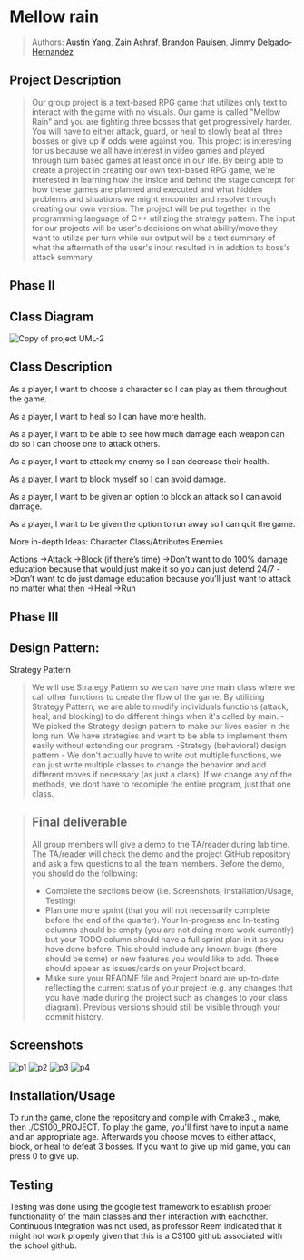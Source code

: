 # Mellow rain
 > Authors: [Austin Yang](https://github.com/Toona114),
 >          [Zain Ashraf](https://github.com/zain-ashraf),
 >          [Brandon Paulsen](https://github.com/Poly1581),
 >          [Jimmy Delgado-Hernandez](https://github.com/Maker424)

## Project Description
 > Our group project is a text-based RPG game that utilizes only text to interact with the game with no visuals. Our game is called "Mellow Rain" and you are fighting three bosses that get progressively harder. You will have to either attack, guard, or heal to slowly beat all three bosses or give up if odds were against you.
This project is interesting for us because we all have interest in video games and played through turn based games at least once in our life. By being able to create a project in creating our own text-based RPG game, we're interested in learning how the inside and behind the stage concept for how these games are planned and executed and what hidden problems and situations we might encounter and resolve through creating our own version.
 > The project will be put together in the programming language of C++ utilizing the strategy pattern.
 > The input for our projects will be user's decisions on what ability/move they want to utilize per turn while our output will be a text summary of what the aftermath of the user's input resulted in in addtion to boss's attack summary.

 ## Phase II
## Class Diagram
![Copy of project UML-2](https://user-images.githubusercontent.com/66814336/171773256-10761952-e149-49f7-b54c-74179aa5bc32.png)




## Class Description
As a player, I want to choose a character so I can play as them throughout the game.

As a player, I want to heal so I can have more health.

As a player, I want to be able to see how much damage each weapon can do so I can choose one to attack others.

As a player, I want to attack my enemy so I can decrease their health.

As a player, I want to block myself so I can avoid damage.

As a player, I want to be given an option to block an attack so I can avoid damage.

As a player, I want to be given the option to run away so I can quit the game.

More in-depth
Ideas:
Character
Class/Attributes
Enemies

Actions
->Attack
->Block (if there’s time)
				->Don’t want to do 100% damage education because that would just make it so you can just defend 24/7
				->Don’t want to do just damage education because you’ll just want to attack no matter what then
->Heal
->Run



 ## Phase III
 ## Design Pattern: 
Strategy Pattern
>We will use Strategy Pattern so we can have one main class where we call other functions to create the flow of the game. By utilizing Strategy Pattern, we are able to modify individuals functions (attack, heal, and blocking) to do different things when it's called by main.
-We picked the Strategy design pattern to make our lives easier in the long run. We have strategies and want to be able to implement them easily without extending our program.
 -Strategy (behavioral) design pattern - We don't actually have to write out multiple functions, we can just write multiple classes to change the behavior and add different moves if necessary (as just a class). If we change any of the methods, we dont have to recomiple the entire program, just that one class.

 
 > ## Final deliverable
 > All group members will give a demo to the TA/reader during lab time. The TA/reader will check the demo and the project GitHub repository and ask a few questions to all the team members. 
 > Before the demo, you should do the following:
 > * Complete the sections below (i.e. Screenshots, Installation/Usage, Testing)
 > * Plan one more sprint (that you will not necessarily complete before the end of the quarter). Your In-progress and In-testing columns should be empty (you are not doing more work currently) but your TODO column should have a full sprint plan in it as you have done before. This should include any known bugs (there should be some) or new features you would like to add. These should appear as issues/cards on your Project board.
 > * Make sure your README file and Project board are up-to-date reflecting the current status of your project (e.g. any changes that you have made during the project such as changes to your class diagram). Previous versions should still be visible through your commit history. 
 
 ## Screenshots
  ![p1](https://cdn.discordapp.com/attachments/961506732679503932/982116806653267988/1.JPG)
  ![p2](https://cdn.discordapp.com/attachments/961506732679503932/982116806875561994/2.JPG)
  ![p3](https://cdn.discordapp.com/attachments/961506732679503932/982116807156572170/3.JPG)
  ![p4](https://cdn.discordapp.com/attachments/961506732679503932/982116807450189824/4.JPG)
 ## Installation/Usage
To run the game, clone the repository and compile with Cmake3 ., make, then ./CS100_PROJECT.
To play the game, you'll first have to input a name and an appropriate age. Afterwards you choose moves to either attack, block, or heal to defeat 3 bosses. If you want to give up mid game, you can press 0 to give up.

 ## Testing
Testing was done using the google test framework to establish proper functionality of the main classes and their interaction with eachother.  Continuous Integration was not used, as professor Reem indicated that it might not work properly given that this is a CS100 github associated with the school github.
 
